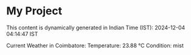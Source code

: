# My Project

This content is dynamically generated in Indian Time (IST): 2024-12-04 04:14:47 IST


Current Weather in Coimbatore:
Temperature: 23.88 °C
Condition: mist

